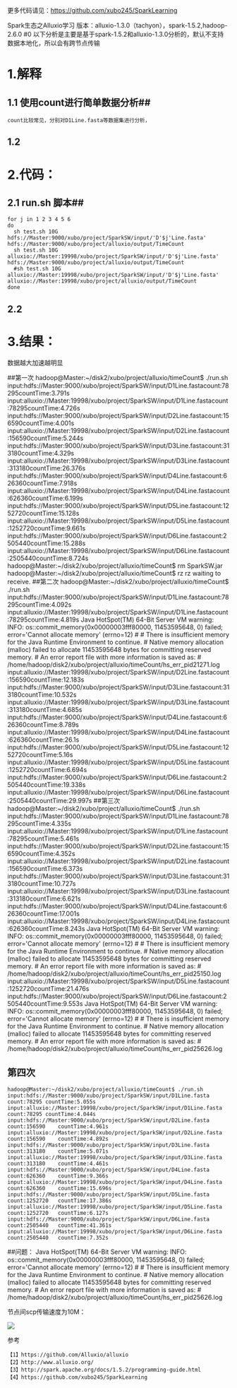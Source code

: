 
更多代码请见：https://github.com/xubo245/SparkLearning

Spark生态之Alluxio学习 版本：alluxio-1.3.0（tachyon），spark-1.5.2,hadoop-2.6.0
#0 以下分析是主要是基于spark-1.5.2和alluxio-1.3.0分析的，默认不支持数据本地化，所以会有跨节点传输
# 1.解释 #

## 1.1 使用count进行简单数据分析##
	count比较常见，分别对D1Line.fasta等数据集进行分析，

## 1.2 ##


# 2.代码： #

## 2.1 run.sh 脚本##

	for j in 1 2 3 4 5 6
	do
	  sh test.sh 10G  hdfs://Master:9000/xubo/project/SparkSW/input/'D'$j'Line.fasta' hdfs://Master:9000/xubo/project/alluxio/output/TimeCount
	  sh test.sh 10G  alluxio://Master:19998/xubo/project/SparkSW/input/'D'$j'Line.fasta' hdfs://Master:9000/xubo/project/alluxio/output/TimeCount
	  #sh test.sh 10G  alluxio://Master:19998/xubo/project/SparkSW/input/'D'$j'Line.fasta' alluxio://Master:19998/xubo/project/alluxio/output/TimeCount
	done


## 2.2 ##


# 3.结果： #
	
数据越大加速越明显

##第一次
	hadoop@Master:~/disk2/xubo/project/alluxio/timeCount$ ./run.sh 
	input:hdfs://Master:9000/xubo/project/SparkSW/input/D1Line.fastacount:78295countTime:3.791s
	input:alluxio://Master:19998/xubo/project/SparkSW/input/D1Line.fastacount:78295countTime:4.726s
	input:hdfs://Master:9000/xubo/project/SparkSW/input/D2Line.fastacount:156590countTime:4.001s
	input:alluxio://Master:19998/xubo/project/SparkSW/input/D2Line.fastacount:156590countTime:5.244s
	input:hdfs://Master:9000/xubo/project/SparkSW/input/D3Line.fastacount:313180countTime:4.329s
	input:alluxio://Master:19998/xubo/project/SparkSW/input/D3Line.fastacount:313180countTime:26.376s
	input:hdfs://Master:9000/xubo/project/SparkSW/input/D4Line.fastacount:626360countTime:7.918s
	input:alluxio://Master:19998/xubo/project/SparkSW/input/D4Line.fastacount:626360countTime:6.199s
	input:hdfs://Master:9000/xubo/project/SparkSW/input/D5Line.fastacount:1252720countTime:15.128s
	input:alluxio://Master:19998/xubo/project/SparkSW/input/D5Line.fastacount:1252720countTime:9.661s
	input:hdfs://Master:9000/xubo/project/SparkSW/input/D6Line.fastacount:2505440countTime:15.288s
	input:alluxio://Master:19998/xubo/project/SparkSW/input/D6Line.fastacount:2505440countTime:8.724s
	hadoop@Master:~/disk2/xubo/project/alluxio/timeCount$ rm SparkSW.jar            
	hadoop@Master:~/disk2/xubo/project/alluxio/timeCount$ rz
	rz waiting to receive.
##第二次
	hadoop@Master:~/disk2/xubo/project/alluxio/timeCount$ ./run.sh 
	input:hdfs://Master:9000/xubo/project/SparkSW/input/D1Line.fastacount:78295countTime:4.092s
	input:alluxio://Master:19998/xubo/project/SparkSW/input/D1Line.fastacount:78295countTime:4.819s
	Java HotSpot(TM) 64-Bit Server VM warning: INFO: os::commit_memory(0x00000003fff80000, 11453595648, 0) failed; error='Cannot allocate memory' (errno=12)
	#
	# There is insufficient memory for the Java Runtime Environment to continue.
	# Native memory allocation (malloc) failed to allocate 11453595648 bytes for committing reserved memory.
	# An error report file with more information is saved as:
	# /home/hadoop/disk2/xubo/project/alluxio/timeCount/hs_err_pid21271.log
	input:alluxio://Master:19998/xubo/project/SparkSW/input/D2Line.fastacount:156590countTime:12.183s
	input:hdfs://Master:9000/xubo/project/SparkSW/input/D3Line.fastacount:313180countTime:10.532s
	input:alluxio://Master:19998/xubo/project/SparkSW/input/D3Line.fastacount:313180countTime:4.685s
	input:hdfs://Master:9000/xubo/project/SparkSW/input/D4Line.fastacount:626360countTime:8.789s
	input:alluxio://Master:19998/xubo/project/SparkSW/input/D4Line.fastacount:626360countTime:26.1s
	input:hdfs://Master:9000/xubo/project/SparkSW/input/D5Line.fastacount:1252720countTime:5.16s
	input:alluxio://Master:19998/xubo/project/SparkSW/input/D5Line.fastacount:1252720countTime:6.694s
	input:hdfs://Master:9000/xubo/project/SparkSW/input/D6Line.fastacount:2505440countTime:19.338s
	input:alluxio://Master:19998/xubo/project/SparkSW/input/D6Line.fastacount:2505440countTime:29.997s
##第三次
	hadoop@Master:~/disk2/xubo/project/alluxio/timeCount$ ./run.sh 
	input:hdfs://Master:9000/xubo/project/SparkSW/input/D1Line.fastacount:78295countTime:4.335s
	input:alluxio://Master:19998/xubo/project/SparkSW/input/D1Line.fastacount:78295countTime:5.461s
	input:hdfs://Master:9000/xubo/project/SparkSW/input/D2Line.fastacount:156590countTime:4.352s
	input:alluxio://Master:19998/xubo/project/SparkSW/input/D2Line.fastacount:156590countTime:6.373s
	input:hdfs://Master:9000/xubo/project/SparkSW/input/D3Line.fastacount:313180countTime:10.727s
	input:alluxio://Master:19998/xubo/project/SparkSW/input/D3Line.fastacount:313180countTime:6.621s
	input:hdfs://Master:9000/xubo/project/SparkSW/input/D4Line.fastacount:626360countTime:17.001s
	input:alluxio://Master:19998/xubo/project/SparkSW/input/D4Line.fastacount:626360countTime:8.243s
	Java HotSpot(TM) 64-Bit Server VM warning: INFO: os::commit_memory(0x00000003fff80000, 11453595648, 0) failed; error='Cannot allocate memory' (errno=12)
	#
	# There is insufficient memory for the Java Runtime Environment to continue.
	# Native memory allocation (malloc) failed to allocate 11453595648 bytes for committing reserved memory.
	# An error report file with more information is saved as:
	# /home/hadoop/disk2/xubo/project/alluxio/timeCount/hs_err_pid25150.log
	input:alluxio://Master:19998/xubo/project/SparkSW/input/D5Line.fastacount:1252720countTime:21.476s
	input:hdfs://Master:9000/xubo/project/SparkSW/input/D6Line.fastacount:2505440countTime:9.553s
	Java HotSpot(TM) 64-Bit Server VM warning: INFO: os::commit_memory(0x00000003fff80000, 11453595648, 0) failed; error='Cannot allocate memory' (errno=12)
	#
	# There is insufficient memory for the Java Runtime Environment to continue.
	# Native memory allocation (malloc) failed to allocate 11453595648 bytes for committing reserved memory.
	# An error report file with more information is saved as:
	# /home/hadoop/disk2/xubo/project/alluxio/timeCount/hs_err_pid25626.log

## 第四次
	hadoop@Master:~/disk2/xubo/project/alluxio/timeCount$ ./run.sh 
	input:hdfs://Master:9000/xubo/project/SparkSW/input/D1Line.fasta        count:78295	countTime:5.055s
	input:alluxio://Master:19998/xubo/project/SparkSW/input/D1Line.fasta    count:78295	countTime:4.044s
	input:hdfs://Master:9000/xubo/project/SparkSW/input/D2Line.fasta        count:156590	countTime:4.961s
	input:alluxio://Master:19998/xubo/project/SparkSW/input/D2Line.fasta    count:156590	countTime:4.892s
	input:hdfs://Master:9000/xubo/project/SparkSW/input/D3Line.fasta        count:313180	countTime:5.071s
	input:alluxio://Master:19998/xubo/project/SparkSW/input/D3Line.fasta    count:313180	countTime:4.461s
	input:hdfs://Master:9000/xubo/project/SparkSW/input/D4Line.fasta        count:626360	countTime:9.366s
	input:alluxio://Master:19998/xubo/project/SparkSW/input/D4Line.fasta    count:626360	countTime:15.696s
	input:hdfs://Master:9000/xubo/project/SparkSW/input/D5Line.fasta        count:1252720	countTime:17.386s
	input:alluxio://Master:19998/xubo/project/SparkSW/input/D5Line.fasta    count:1252720	countTime:6.127s
	input:hdfs://Master:9000/xubo/project/SparkSW/input/D6Line.fasta        count:2505440	countTime:41.361s
	input:alluxio://Master:19998/xubo/project/SparkSW/input/D6Line.fasta    count:2505440	countTime:7.352s

##问题：
	Java HotSpot(TM) 64-Bit Server VM warning: INFO: os::commit_memory(0x00000003fff80000, 11453595648, 0) failed; error='Cannot allocate memory' (errno=12)
	#
	# There is insufficient memory for the Java Runtime Environment to continue.
	# Native memory allocation (malloc) failed to allocate 11453595648 bytes for committing reserved memory.
	# An error report file with more information is saved as:
	# /home/hadoop/disk2/xubo/project/alluxio/timeCount/hs_err_pid25626.log

节点间scp传输速度为10M：

![](http://i.imgur.com/MNpJevk.png)

参考

	【1】https://github.com/Alluxio/alluxio
	【2】http://www.alluxio.org/
	【3】http://spark.apache.org/docs/1.5.2/programming-guide.html
	【4】https://github.com/xubo245/SparkLearning
